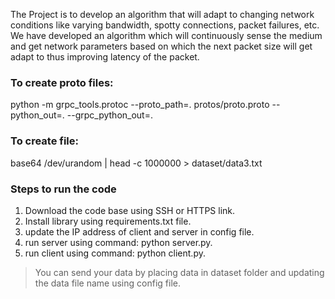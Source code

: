 The Project is to develop an algorithm that will adapt to changing network conditions like varying bandwidth, spotty connections, packet failures, etc. We have developed an algorithm which will continuously sense the medium and get network parameters based on which the next packet size will get adapt to thus improving latency of the packet.

### To create proto files:
python -m grpc_tools.protoc --proto_path=. protos/proto.proto --python_out=. --grpc_python_out=.

### To create file:
base64 /dev/urandom | head -c 1000000 > dataset/data3.txt


### Steps to run the code
1. Download the code base using SSH or HTTPS link.
2. Install library using requirements.txt file.
3. update the IP address of client and server in config file.
4. run server using command: python server.py.
5. run client using command: python client.py.

> You can send your data by placing data in dataset folder and updating the data file name using config file.
